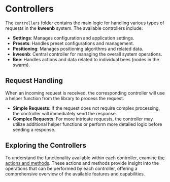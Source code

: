 # Controllers

The `controllers` folder contains the main logic for handling various types of requests in the **kweenb** system. The available controllers include:

- **Settings**: Manages configuration and application settings.
- **Presets**: Handles preset configurations and management.
- **Positioning**: Manages positioning algorithms and related data.
- **kweenb**: Central controller for managing the overall system operations.
- **Bee**: Handles actions and data related to individual bees (nodes in the swarm).

## Request Handling

When an incoming request is received, the corresponding controller will use a helper function from the library to process the request.

- **Simple Requests**: If the request does not require complex processing, the controller will immediately send the response.
- **Complex Requests**: For more intricate requests, the controller may utilize additional helper functions or perform more detailed logic before sending a response.

## Exploring the Controllers

To understand the functionality available within each controller, examine [the actions and methods](actions-methods). These actions and methods provide insight into the operations that can be performed by each controller, offering a comprehensive overview of the available features and capabilities.
